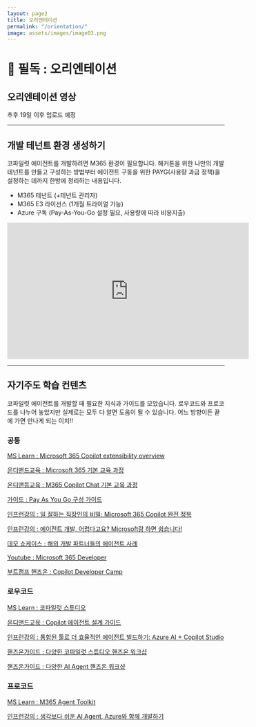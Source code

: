 ```yaml
---
layout: page2
title: 오리엔테이션
permalink: "/orientation/"
image: assets/images/image03.png
---
```


# 🚨 필독 : 오리엔테이션

## 오리엔테이션 영상

추후 19일 이후 업로드 예정

---

## 개발 테넌트 환경 생성하기

코파일럿 에이전트를 개발하려면 M365 환경이 필요합니다. 해커톤을 위한 나만의 개발 테넌트를 만들고 구성하는 방법부터 에이전트 구동을 위한 PAYG(사용량 과금 정책)을 설정하는 데까지 한방에 정리하는 내용입니다.

- M365 테넌트 (+테넌트 관리자)
- M365 E3 라이선스 (1개월 트라이얼 가능)
- Azure 구독 (Pay-As-You-Go 설정 필요, 사용량에 따라 비용지출)

<iframe width="560" height="315" src="https://www.youtube.com/embed/V_zOmFpncng?si=3HiPKKePmqF6sCWS" title="YouTube video player" frameborder="0" allow="accelerometer; autoplay; clipboard-write; encrypted-media; gyroscope; picture-in-picture; web-share" referrerpolicy="strict-origin-when-cross-origin" allowfullscreen></iframe>

---

## 자기주도 학습 컨텐츠

코파일럿 에이전트를 개발할 때 필요한 지식과 가이드를 모았습니다. 로우코드와 프로코드를 나누어 놓았지만 실제로는 모두 다 알면 도움이 될 수 있습니다. 어느 방향이든 끝에 가면 만나게 되는 이치!!

### 공통

[MS Learn : Microsoft 365 Copilot extensibility overview](https://learn.microsoft.com/en-us/microsoft-365-copilot/extensibility/)

[온디맨드교육 : Microsoft 365 기본 교육 과정](https://microsoft.github.io/mwkorea/agent/M365userguide/)

[온디맨등교육 : M365 Copilot Chat 기본 교육 과정](https://microsoft.github.io/mwkorea/agent/CopilotChatguide/)

[가이드 : Pay As You Go 구성 가이드](https://microsoft.github.io/mwkorea/copilot/CopilotChatPAYG/)

[인프런강의 : 일 잘하는 직장인의 비밀: Microsoft 365 Copilot 완전 정복](https://inf.run/kSazo)

[인프런강의 : 에이전트 개발, 어렵다고요? Microsoft랑 하면 쉽습니다!](https://inf.run/XcDim)

[데모 쇼케이스 : 해외 개발 파트너들의 에이전트 사례](https://aka.ms/copilotecosystem)

[Youtube : Microsoft 365 Developer](https://www.youtube.com/@Microsoft365Developer)

[부트캠프 핸즈온 : Copilot Developer Camp](https://microsoft.github.io/copilot-camp/)

### 로우코드

[MS Learn : 코파일럿 스튜디오](https://learn.microsoft.com/ko-kr/microsoft-copilot-studio/)

[온디맨드교육 : Copilot 에이전트 설계 가이드](https://microsoft.github.io/mwkorea/agent/AgentDevGuide/)

[인프런강의 : 통합된 툴로 더 효율적인 에이전트 빌드하기: Azure AI + Copilot Studio](https://inf.run/tdCtF)

[핸즈온가이드 : 다양한 코파일럿 스튜디오 핸즈온 워크샵](https://github.com/ChangJu-Ahn/Power-Platform-Hands-on)

[핸즈온가이드 : 다양한 AI Agent 핸즈온 워크샵](https://github.com/ChangJu-Ahn/Microsoft-AI-Agent)

### 프로코드

[MS Learn : M365 Agent Toolkit](https://learn.microsoft.com/en-us/microsoft-365/developer/overview-m365-agents-toolkit)

[인프런강의 : 생각보다 쉬운 AI Agent, Azure와 함께 개발하기](https://inf.run/Veg1z)